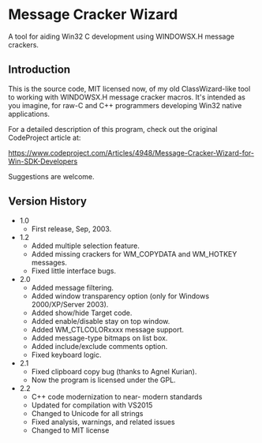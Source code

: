 # Message Cracker Wizard
A tool for aiding Win32 C development using WINDOWSX.H message crackers.

## Introduction

This is the source code, MIT licensed now, of my old ClassWizard-like tool to working with WINDOWSX.H message cracker macros. It's intended as you imagine, for raw-C and C++ programmers developing Win32 native applications.

For a detailed description of this program, check out the original CodeProject article at:

https://www.codeproject.com/Articles/4948/Message-Cracker-Wizard-for-Win-SDK-Developers

Suggestions are welcome.

## Version History

* 1.0
  * First release, Sep, 2003.
* 1.2
  * Added multiple selection feature.
  * Added missing crackers for WM_COPYDATA and WM_HOTKEY messages.
  * Fixed little interface bugs.
* 2.0
  * Added message filtering.
  * Added window transparency option (only for Windows 2000/XP/Server 2003).
  * Added show/hide Target code.
  * Added enable/disable stay on top window.
  * Added WM_CTLCOLORxxxx message support.
  * Added message-type bitmaps on list box.
  * Added include/exclude comments option.
  * Fixed keyboard logic.
* 2.1
  * Fixed clipboard copy bug (thanks to Agnel Kurian).
  * Now the program is licensed under the GPL.
* 2.2
  * C++ code modernization to near- modern standards
  * Updated for compilation with VS2015
  * Changed to Unicode for all strings
  * Fixed analysis, warnings, and related issues
  * Changed to MIT license
